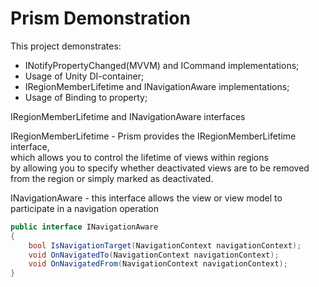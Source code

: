 # Prism Demonstration 

This project demonstrates:
- INotifyPropertyChanged(MVVM) and ICommand implementations;  
- Usage of Unity DI-container;
- IRegionMemberLifetime and INavigationAware implementations;
- Usage of Binding to property;    

IRegionMemberLifetime and INavigationAware interfaces  

IRegionMemberLifetime - Prism provides the IRegionMemberLifetime interface,   
which allows you to control the lifetime of views within regions   
by allowing you to specify whether deactivated views are to be removed from the region or simply marked as deactivated.

INavigationAware - this interface allows the view or view model to participate in a navigation operation

```csharp
public interface INavigationAware
{
    bool IsNavigationTarget(NavigationContext navigationContext);
    void OnNavigatedTo(NavigationContext navigationContext);
    void OnNavigatedFrom(NavigationContext navigationContext);
}
```

